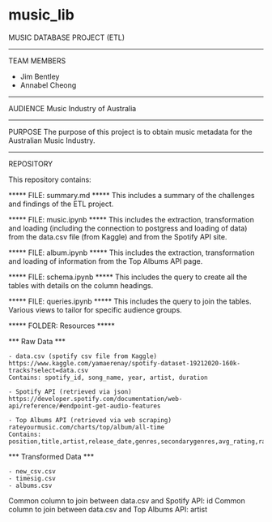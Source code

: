 # music_lib
MUSIC DATABASE PROJECT (ETL)

********************
TEAM MEMBERS
 - Jim Bentley
 - Annabel Cheong

********************
AUDIENCE 
Music Industry of Australia

********************
PURPOSE
The purpose of this project is to obtain music metadata for the Australian Music Industry.

********************
REPOSITORY

This repository contains:

***** FILE: summary.md *****
This includes a summary of the challenges and findings of the ETL project.


***** FILE: music.ipynb *****
This includes the extraction, transformation and loading (including the connection to postgress and loading of data) from the data.csv file (from Kaggle) and from the Spotify API site. 


***** FILE: album.ipynb *****
This includes the extraction, transformation and loading of information from the Top Albums API page. 


***** FILE: schema.ipynb *****
This includes the query to create all the tables with details on the column headings.


***** FILE: queries.ipynb *****
This includes the query to join the tables.
Various views to tailor for specific audience groups.


***** FOLDER: Resources *****

*** Raw Data ***

	- data.csv (spotify csv file from Kaggle)
	https://www.kaggle.com/yamaerenay/spotify-dataset-19212020-160k-tracks?select=data.csv
	Contains: spotify_id, song_name, year, artist, duration
	
	- Spotify API (retrieved via json)
	https://developer.spotify.com/documentation/web-api/reference/#endpoint-get-audio-features
	
	- Top Albums API (retrieved via web scraping)
	rateyourmusic.com/charts/top/album/all-time
	Contains: position,title,artist,release_date,genres,secondarygenres,avg_rating,rating_count,review_count,spotify_link
	
*** Transformed Data ***

	- new_csv.csv
	- timesig.csv
	- albums.csv


Common column to join between data.csv and Spotify API: id
Common column to join between data.csv and Top Albums API: artist

	



